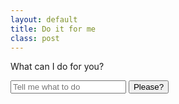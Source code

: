 ```yaml
---
layout: default
title: Do it for me
class: post
---
```


What can I do for you?

<form id="doit">
    <input id="doit-input" type="text" placeholder="Tell me what to do">
    <button type="submit">Please?</button>
</form>

<img id="doit-image" hidden alt="bitches get stuff done" src="https://media.giphy.com/media/3oEjHQ3gPBJYsQ1b2w/giphy.gif">

<script>
var form = document.getElementById('doit');
var input = document.getElementById('doit-input');
var image = document.getElementById('doit-image');
var message = document.createElement('p');
message.textContent = '🎉it is done🎉';
form.addEventListener('submit', function (event) {
    event.preventDefault();
    image.hidden = false;
    form.replaceWith(message);
});
</script>
